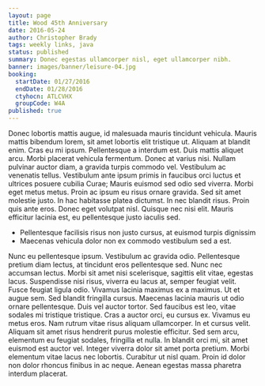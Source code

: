 ```yaml
---
layout: page
title: Wood 45th Anniversary
date: 2016-05-24
author: Christopher Brady
tags: weekly links, java
status: published
summary: Donec egestas ullamcorper nisl, eget ullamcorper nibh.
banner: images/banner/leisure-04.jpg
booking:
  startDate: 01/27/2016
  endDate: 01/28/2016
  ctyhocn: ATLCVHX
  groupCode: W4A
published: true
---
```

Donec lobortis mattis augue, id malesuada mauris tincidunt vehicula. Mauris mattis bibendum lorem, sit amet lobortis elit tristique ut. Aliquam at blandit enim. Cras eu mi ipsum. Pellentesque a interdum est. Duis mattis aliquet arcu. Morbi placerat vehicula fermentum. Donec at varius nisi.
Nullam pulvinar auctor diam, a gravida turpis commodo vel. Vestibulum ac venenatis tellus. Vestibulum ante ipsum primis in faucibus orci luctus et ultrices posuere cubilia Curae; Mauris euismod sed odio sed viverra. Morbi eget metus metus. Proin ac ipsum eu risus ornare gravida. Sed sit amet molestie justo. In hac habitasse platea dictumst. In nec blandit risus. Proin quis ante eros. Donec eget volutpat nisl. Quisque nec nisi elit. Mauris efficitur lacinia est, eu pellentesque justo iaculis sed.

* Pellentesque facilisis risus non justo cursus, at euismod turpis dignissim
* Maecenas vehicula dolor non ex commodo vestibulum sed a est.

Nunc eu pellentesque ipsum. Vestibulum ac gravida odio. Pellentesque pretium diam lectus, at tincidunt eros pellentesque sed. Nunc nec accumsan lectus. Morbi sit amet nisi scelerisque, sagittis elit vitae, egestas lacus. Suspendisse nisi risus, viverra eu lacus at, semper feugiat velit. Fusce feugiat ligula odio. Vivamus lacinia maximus ex a maximus. Ut et augue sem. Sed blandit fringilla cursus. Maecenas lacinia mauris ut odio ornare pellentesque. Duis vel auctor tortor.
Sed faucibus est leo, vitae sodales mi tristique tristique. Cras a auctor orci, eu cursus ex. Vivamus eu metus eros. Nam rutrum vitae risus aliquam ullamcorper. In et cursus velit. Aliquam sit amet risus hendrerit purus molestie efficitur. Sed sem arcu, elementum eu feugiat sodales, fringilla et nulla. In blandit orci mi, sit amet euismod est auctor vel. Integer viverra dolor sit amet porta pretium. Morbi elementum vitae lacus nec lobortis. Curabitur ut nisl quam. Proin id dolor non dolor rhoncus finibus in ac neque. Aenean egestas massa pharetra interdum placerat.
